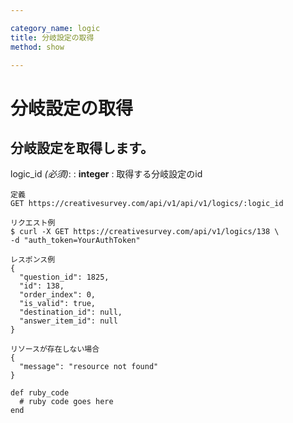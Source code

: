 ```yaml
---

category_name: logic
title: 分岐設定の取得
method: show

---
```


# 分岐設定の取得

## 分岐設定を取得します。

logic_id _(必須)_:
: __integer__
: 取得する分岐設定のid

~~~
定義
GET https://creativesurvey.com/api/v1/api/v1/logics/:logic_id

リクエスト例
$ curl -X GET https://creativesurvey.com/api/v1/logics/138 \
-d "auth_token=YourAuthToken"

レスポンス例
{
  "question_id": 1825,
  "id": 138,
  "order_index": 0,
  "is_valid": true,
  "destination_id": null,
  "answer_item_id": null
}

リソースが存在しない場合
{
  "message": "resource not found"
}
~~~

~~~
def ruby_code
  # ruby code goes here
end
~~~

